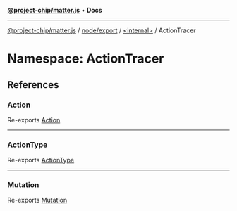 [**@project-chip/matter.js**](../../../../../README.md) • **Docs**

***

[@project-chip/matter.js](../../../../../modules.md) / [node/export](../../../README.md) / [\<internal\>](../../README.md) / ActionTracer

# Namespace: ActionTracer

## References

### Action

Re-exports [Action](../../../../../behavior/cluster/export/-internal-/interfaces/Action.md)

***

### ActionType

Re-exports [ActionType](../../../../../behavior/cluster/export/-internal-/enumerations/ActionType.md)

***

### Mutation

Re-exports [Mutation](../../../../../behavior/cluster/export/-internal-/interfaces/Mutation.md)

